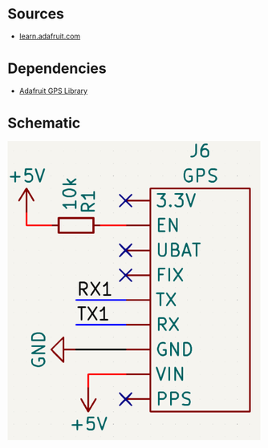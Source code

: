 # Sources

- [learn.adafruit.com](https://learn.adafruit.com/adafruit-ultimate-gps)

# Dependencies

- [Adafruit GPS Library](https://github.com/adafruit/Adafruit_GPS)

# Schematic

![pinout](images/pinout_GPS.png)
